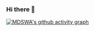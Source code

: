 ### Hi there 👋

[![MDSWA's github activity graph](https://github-readme-activity-graph.vercel.app/graph?username=mdswa&bg_color=000000&color=ffffff&line=0088cc&point=00c70d&area=true&hide_border=true)](https://github.com/ashutosh00710/github-readme-activity-graph)
